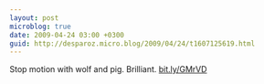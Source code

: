 ```yaml
---
layout: post
microblog: true
date: 2009-04-24 03:00 +0300
guid: http://desparoz.micro.blog/2009/04/24/t1607125619.html
---
```

Stop motion with wolf and pig.  Brilliant.  [bit.ly/GMrVD](http://bit.ly/GMrVD)
